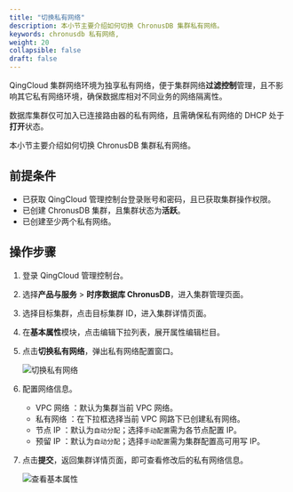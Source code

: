 ```yaml
---
title: "切换私有网络"
description: 本小节主要介绍如何切换 ChronusDB 集群私有网络。 
keywords: chronusdb 私有网络,
weight: 20
collapsible: false
draft: false
---
```



QingCloud 集群网络环境为独享私有网络，便于集群网络**过滤控制**管理，且不影响其它私有网络环境，确保数据库相对不同业务的网络隔离性。

数据库集群仅可加入已连接路由器的私有网络，且需确保私有网络的 DHCP 处于**打开**状态。 

本小节主要介绍如何切换 ChronusDB 集群私有网络。

## 前提条件

- 已获取 QingCloud 管理控制台登录账号和密码，且已获取集群操作权限。
- 已创建 ChronusDB 集群，且集群状态为**活跃**。
- 已创建至少两个私有网络。

## 操作步骤

1. 登录 QingCloud 管理控制台。
2. 选择**产品与服务** > **时序数据库 ChronusDB**，进入集群管理页面。
3. 选择目标集群，点击目标集群 ID，进入集群详情页面。
4. 在**基本属性**模块，点击编辑下拉列表，展开属性编辑栏目。
5. 点击**切换私有网络**，弹出私有网络配置窗口。
   
    ![切换私有网络](../../../_images/change_vxnet.png)

6. 配置网络信息。
   - VPC 网络 ：默认为集群当前 VPC 网络。
   - 私有网络 ：在下拉框选择当前 VPC 网路下已创建私有网络。
   - 节点 IP ：默认为`自动分配`；选择`手动配置`需为各节点配置 IP。
   - 预留 IP ：默认为`自动分配`；选择`手动配置`需为集群配置高可用写 IP。
   
7. 点击**提交**，返回集群详情页面，即可查看修改后的私有网络信息。
   
   ![查看基本属性](../../../_images/check_basic_info.png)
